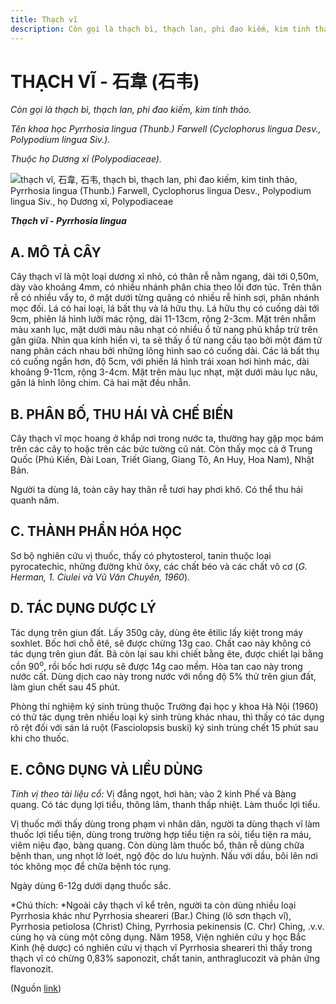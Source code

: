```yaml
---
title: Thạch vĩ
description: Còn gọi là thạch bì, thạch lan, phi đao kiếm, kim tinh thảo. Tên khoa học Pyrrhosia lingua (Thunb.) Farwell (Cyclophorus lingua Desv., Polypodium lingua Siv.). Thuộc họ Dương xỉ (Polypodiaceae).
---
```

# THẠCH VĨ - 石韋 (石韦)

*Còn gọi là thạch bì, thạch lan, phi đao kiếm, kim tinh thảo.*

*Tên khoa học Pyrrhosia lingua (Thunb.) Farwell (Cyclophorus lingua Desv., Polypodium lingua Siv.).*

*Thuộc họ Dương xỉ (Polypodiaceae).*

![thạch vĩ, 石韋, 石韦, thạch bì, thạch lan, phi đao kiếm, kim tinh thảo, Pyrrhosia lingua \(Thunb.\) Farwell, Cyclophorus lingua Desv., Polypodium lingua Siv., họ Dương xỉ, Polypodiaceae](/imgs/do-tat-loi/ctvvtvn/thach-vi.jpg)

***Thạch vĩ - Pyrrhosia lingua***

## A. MÔ TẢ CÂY

Cây thạch vĩ là một loại dương xỉ nhỏ, có thân rễ nằm ngang, dài tới 0,50m, dày vào khoảng 4mm, có nhiều nhánh phân chia theo lối đơn túc. Trên thân rễ có nhiều vẩy to, ở mặt dưới từng quãng có nhiều rễ hình sợi, phân nhánh mọc đối. Lá có hai loại, lá bất thụ và lá hữu thụ. Lá hữu thụ có cuống dài tới 9cm, phiên lá hình lưỡi mác rộng, dài 11-13cm, rộng 2-3cm. Mặt trên nhẵm màu xanh lục, mặt dưới màu nâu nhạt có nhiều ổ tử nang phủ khắp trừ trên gân giữa. Nhìn qua kính hiển vi, ta sẽ thấy ổ tử nang cấu tạo bởi một đám tử nang phân cách nhau bởi những lông hình sao có cuống dài. Các lá bất thụ có cuống ngắn hơn, độ 5cm, với phiến lá hình trái xoan hơi hình mác, dài khoảng 9-11cm, rộng 3-4cm. Mặt trên màu lục nhạt, mặt dưới màu lục nâu, gân lá hình lông chim. Cả hai mặt đều nhẵn.

## B. PHÂN BỐ, THU HÁI VÀ CHẾ BIẾN

Cây thạch vĩ mọc hoang ở khắp nơi trong nước ta, thường hay gặp mọc bám trên các cây to hoặc trên các bức tường cũ nát. Còn thấy mọc cả ở Trung Quốc (Phú Kiến, Đài Loan, Triết Giang, Giang Tô, An Huy, Hoa Nam), Nhật Bản.

Người ta dùng lá, toàn cây hay thân rễ tươi hay phơi khô. Có thể thu hái quanh năm.

## C. THÀNH PHẦN HÓA HỌC

Sơ bộ nghiên cứu vị thuốc, thấy có phytosterol, tanin thuộc loại pyrocatechic, những đường khử ôxy, các chất béo và các chất vô cơ (*G. Herman, 1. Ciulei và Vũ Văn Chuyên, 1960*).

## D. TÁC DỤNG DƯỢC LÝ

Tác dụng trên giun đất. Lấy 350g cây, dùng ête êtilic lấy kiệt trong máy soxhlet. Bốc hơi chỗ êtê, sẽ được chừng 13g cao. Chất cao này không có tác dụng trên giun đất. Bã còn lại sau khi chiết bằng ête, được chiết lại bằng cồn 90<sup>o</sup>, rồi bốc hơi rượu sẽ được 14g cao mềm. Hòa tan cao này trong nước cất. Dùng dịch cao này trong nước với nồng độ 5% thử trên giun đất, làm giun chết sau 45 phút.

Phòng thí nghiệm ký sinh trùng thuộc Trường đại học y khoa Hà Nội (1960) có thử tác dụng trên nhiều loại ký sinh trùng khác nhau, thì thấy có tác dụng rõ rệt đối với sán lá ruột (Fasciolopsis buski) ký sinh trùng chết 15 phút sau khi cho thuốc.

## E. CÔNG DỤNG VÀ LIỀU DÙNG

*Tính vị theo tài liệu cổ:* Vị đắng ngọt, hơi hàn; vào 2 kinh Phế và Bàng quang. Có tác dụng lợi tiểu, thông lâm, thanh thấp nhiệt. Làm thuốc lợi tiểu.

Vị thuốc mới thấy dùng trong phạm vi nhân dân, người ta dùng thạch vĩ làm thuốc lợi tiểu tiện, dùng trong trường hợp tiểu tiện ra sỏi, tiểu tiện ra máu, viêm niệu đạo, bàng quang. Còn dùng làm thuốc bổ, thân rễ dùng chữa bệnh than, ung nhọt lở loét, ngộ độc do lưu huỳnh. Nấu với dầu, bôi lên nơi tóc không mọc để chữa bệnh tóc rụng.

Ngày dùng 6-12g dưới dạng thuốc sắc.

*Chú thích: *Ngoài cây thạch vĩ kể trên, người ta còn dùng nhiều loại Pyrrhosia khác như Pyrrhosia sheareri (Bar.) Ching (lô sơn thạch vĩ), Pyrrhosia petiolosa (Christ) Ching, Pyrrhosia pekinensis (C. Chr) Ching, .v.v. cùng họ và cùng một công dụng. Năm 1958, Viện nghiên cứu y học Bắc Kinh (hệ dược) có nghiên cứu vị thạch vĩ Pyrrhosia sheareri thì thấy trong thạch vĩ có chừng 0,83% saponozit, chất tanin, anthraglucozit và phản ứng flavonozit.

(Nguồn <a href="http://www.thuocvuonnha.com/nhung-cay-thuoc-va-vi-thuoc-viet-nam/ket-qua-tra-cuu/thach-vi" target="_blank">link</a>)
